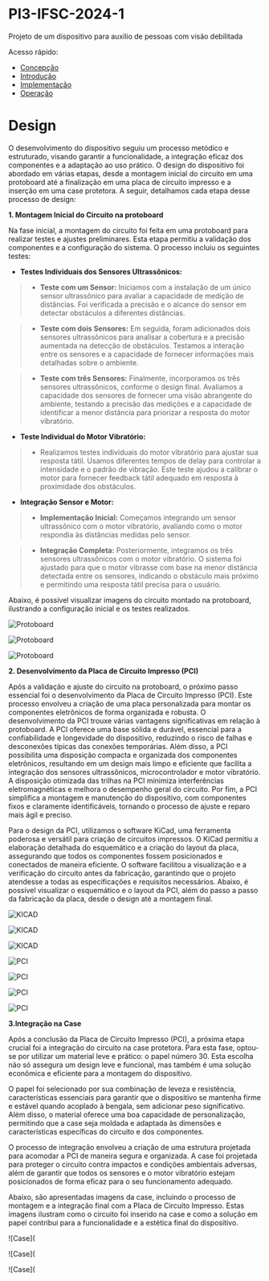 # PI3-IFSC-2024-1

Projeto de um dispositivo para auxilio de pessoas com visão debilitada

Acesso rápido:

  - [Concepção](./concepção.md)
  - [Introdução](./README.md)
  - [Implementação](./implementação.md)
  - [Operação](./operação.md)

# Design 

O desenvolvimento do dispositivo seguiu um processo metódico e estruturado, visando garantir a funcionalidade, a integração eficaz dos componentes e a adaptação ao uso prático. O design do dispositivo foi abordado em várias etapas, desde a montagem inicial do circuito em uma protoboard até a finalização em uma placa de circuito impresso e a inserção em uma case protetora. A seguir, detalhamos cada etapa desse processo de design:

**1. Montagem Inicial do Circuito na protoboard**

Na fase inicial, a montagem do circuito foi feita em uma protoboard para realizar testes e ajustes preliminares. Esta etapa permitiu a validação dos componentes e a configuração do sistema. O processo incluiu os seguintes testes:

- **Testes Individuais dos Sensores Ultrassônicos:**
 
>* **Teste com um Sensor:** Iniciamos com a instalação de um único sensor ultrassônico para avaliar a capacidade de medição de distâncias. Foi verificada a precisão e o alcance do sensor em detectar obstáculos a diferentes distâncias.

>* **Teste com dois Sensores:** Em seguida, foram adicionados dois sensores ultrassônicos para analisar a cobertura e a precisão aumentada na detecção de obstáculos. Testamos a interação entre os sensores e a capacidade de fornecer informações mais detalhadas sobre o ambiente.

>* **Teste com três Sensores:** Finalmente, incorporamos os três sensores ultrassônicos, conforme o design final. Avaliamos a capacidade dos sensores de fornecer uma visão abrangente do ambiente, testando a precisão das medições e a capacidade de identificar a menor distância para priorizar a resposta do motor vibratório.

- **Teste Individual do Motor Vibratório:**

>* Realizamos testes individuais do motor vibratório para ajustar sua resposta tátil. Usamos diferentes tempos de delay para controlar a intensidade e o padrão de vibração. Este teste ajudou a calibrar o motor para fornecer feedback tátil adequado em resposta à proximidade dos obstáculos.

- **Integração Sensor e Motor:**

>* **Implementação Inicial:** Começamos integrando um sensor ultrassônico com o motor vibratório, avaliando como o motor respondia às distâncias medidas pelo sensor.

>* **Integração Completa:** Posteriormente, integramos os três sensores ultrassônicos com o motor vibratório. O sistema foi ajustado para que o motor vibrasse com base na menor distância detectada entre os sensores, indicando o obstáculo mais próximo e permitindo uma resposta tátil precisa para o usuário.

Abaixo, é possível visualizar imagens do circuito montado na protoboard, ilustrando a configuração inicial e os testes realizados.

![Protoboard](https://github.com/thaislisatchok/PI3-IFSC-2024-1/blob/main/Thais_Guido/imagens.md/protoboard1.jpeg)

![Protoboard](https://github.com/thaislisatchok/PI3-IFSC-2024-1/blob/main/Thais_Guido/imagens.md/protoboard2.jpeg)

![Protoboard](https://github.com/thaislisatchok/PI3-IFSC-2024-1/blob/main/Thais_Guido/imagens.md/protoboard3.jpeg)

**2. Desenvolvimento da Placa de Circuito Impresso (PCI)**

Após a validação e ajuste do circuito na protoboard, o próximo passo essencial foi o desenvolvimento da Placa de Circuito Impresso (PCI). Este processo envolveu a criação de uma placa personalizada para montar os componentes eletrônicos de forma organizada e robusta. O desenvolvimento da PCI trouxe várias vantagens significativas em relação à protoboard. A PCI oferece uma base sólida e durável, essencial para a confiabilidade e longevidade do dispositivo, reduzindo o risco de falhas e desconexões típicas das conexões temporárias. Além disso, a PCI possibilita uma disposição compacta e organizada dos componentes eletrônicos, resultando em um design mais limpo e eficiente que facilita a integração dos sensores ultrassônicos, microcontrolador e motor vibratório. A disposição otimizada das trilhas na PCI minimiza interferências eletromagnéticas e melhora o desempenho geral do circuito. Por fim, a PCI simplifica a montagem e manutenção do dispositivo, com componentes fixos e claramente identificáveis, tornando o processo de ajuste e reparo mais ágil e preciso.

Para o design da PCI, utilizamos o software KiCad, uma ferramenta poderosa e versátil para criação de circuitos impressos. O KiCad permitiu a elaboração detalhada do esquemático e a criação do layout da placa, assegurando que todos os componentes fossem posicionados e conectados de maneira eficiente. O software facilitou a visualização e a verificação do circuito antes da fabricação, garantindo que o projeto atendesse a todas as especificações e requisitos necessários. Abaixo, é possível visualizar o esquemático e o layout da PCI, além do passo a passo da fabricação da placa, desde o design até a montagem final.

![KICAD](https://github.com/thaislisatchok/PI3-IFSC-2024-1/blob/main/Thais_Guido/imagens.md/KICAD1.jpeg)

![KICAD](https://github.com/thaislisatchok/PI3-IFSC-2024-1/blob/main/Thais_Guido/imagens.md/KICAD2.jpeg)

![KICAD](https://github.com/thaislisatchok/PI3-IFSC-2024-1/blob/main/Thais_Guido/imagens.md/KICAD3.jpeg)

![PCI](https://github.com/thaislisatchok/PI3-IFSC-2024-1/blob/main/Thais_Guido/imagens.md/PCI1.jpeg)

![PCI](https://github.com/thaislisatchok/PI3-IFSC-2024-1/blob/main/Thais_Guido/imagens.md/PCI2.jpeg)

![PCI](https://github.com/thaislisatchok/PI3-IFSC-2024-1/blob/main/Thais_Guido/imagens.md/PCI3.jpeg)

![PCI](https://github.com/thaislisatchok/PI3-IFSC-2024-1/blob/main/Thais_Guido/imagens.md/PCI4.jpeg)


**3.Integração na Case**

Após a conclusão da Placa de Circuito Impresso (PCI), a próxima etapa crucial foi a integração do circuito na case protetora. Para esta fase, optou-se por utilizar um material leve e prático: o papel número 30. Esta escolha não só assegura um design leve e funcional, mas também é uma solução econômica e eficiente para a montagem do dispositivo.

O papel foi selecionado por sua combinação de leveza e resistência, características essenciais para garantir que o dispositivo se mantenha firme e estável quando acoplado à bengala, sem adicionar peso significativo. Além disso, o material oferece uma boa capacidade de personalização, permitindo que a case seja moldada e adaptada às dimensões e características específicas do circuito e dos componentes.

O processo de integração envolveu a criação de uma estrutura projetada para acomodar a PCI de maneira segura e organizada. A case foi projetada para proteger o circuito contra impactos e condições ambientais adversas, além de garantir que todos os sensores e o motor vibratório estejam posicionados de forma eficaz para o seu funcionamento adequado.

Abaixo, são apresentadas imagens da case, incluindo o processo de montagem e a integração final com a Placa de Circuito Impresso. Estas imagens ilustram como o circuito foi inserido na case e como a solução em papel contribui para a funcionalidade e a estética final do dispositivo.

![Case](

![Case](

![Case](